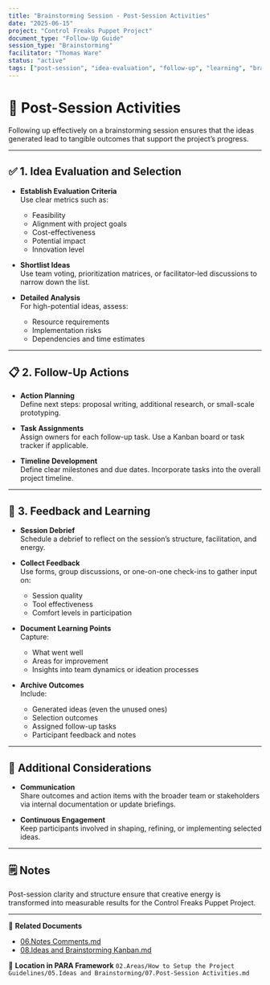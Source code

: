 ```yaml
---
title: "Brainstorming Session - Post-Session Activities"
date: "2025-06-15"
project: "Control Freaks Puppet Project"
document_type: "Follow-Up Guide"
session_type: "Brainstorming"
facilitator: "Thomas Ware"
status: "active"
tags: ["post-session", "idea-evaluation", "follow-up", "learning", "brainstorming"]
---
```


# 🔄 Post-Session Activities

Following up effectively on a brainstorming session ensures that the ideas generated lead to tangible outcomes that support the project’s progress.

---

## ✅ 1. Idea Evaluation and Selection

- **Establish Evaluation Criteria**  
  Use clear metrics such as:
  - Feasibility
  - Alignment with project goals
  - Cost-effectiveness
  - Potential impact
  - Innovation level

- **Shortlist Ideas**  
  Use team voting, prioritization matrices, or facilitator-led discussions to narrow down the list.

- **Detailed Analysis**  
  For high-potential ideas, assess:
  - Resource requirements
  - Implementation risks
  - Dependencies and time estimates

---

## 📋 2. Follow-Up Actions

- **Action Planning**  
  Define next steps: proposal writing, additional research, or small-scale prototyping.

- **Task Assignments**  
  Assign owners for each follow-up task. Use a Kanban board or task tracker if applicable.

- **Timeline Development**  
  Define clear milestones and due dates. Incorporate tasks into the overall project timeline.

---

## 📣 3. Feedback and Learning

- **Session Debrief**  
  Schedule a debrief to reflect on the session’s structure, facilitation, and energy.

- **Collect Feedback**  
  Use forms, group discussions, or one-on-one check-ins to gather input on:
  - Session quality
  - Tool effectiveness
  - Comfort levels in participation

- **Document Learning Points**  
  Capture:
  - What went well
  - Areas for improvement
  - Insights into team dynamics or ideation processes

- **Archive Outcomes**  
  Include:
  - Generated ideas (even the unused ones)
  - Selection outcomes
  - Assigned follow-up tasks
  - Participant feedback and notes

---

## 📌 Additional Considerations

- **Communication**  
  Share outcomes and action items with the broader team or stakeholders via internal documentation or update briefings.

- **Continuous Engagement**  
  Keep participants involved in shaping, refining, or implementing selected ideas.

---

## 🗒️ Notes

Post-session clarity and structure ensure that creative energy is transformed into measurable results for the Control Freaks Puppet Project.

---

🔗 **Related Documents**
- [06.Notes Comments.md](06.Notes%20Comments.md)
- [08.Ideas and Brainstorming Kanban.md](08.Ideas%20and%20Brainstorming%20Kanban.md)

📁 **Location in PARA Framework**
`02.Areas/How to Setup the Project Guidelines/05.Ideas and Brainstorming/07.Post-Session Activities.md`
